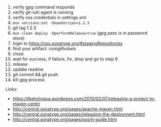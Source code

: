 1. verify gpg command responds
2. verify git-ssh agent is running
3. verify oss credentials in settings.xml
4. `mvn versions:set -DnewVersion=1.2.3`
5. git tag 1.2.3
6. `mvn clean deploy -DperformRelease=true` (gpg pass is in password store)
7. login to https://oss.sonatype.org/#stagingRepositories
8. find your artifact: comgithubeis
9. close
10. wait for success, if failure, fix, drop and go to step 6
11. release
12. update readme
13. git commit && git push
14. kill gpg process

Links:

 - https://theholyjava.wordpress.com/2010/02/07/releasing-a-project-to-maven-centr/
 - http://central.sonatype.org/pages/apache-maven.html
 - http://central.sonatype.org/pages/releasing-the-deployment.html
 - http://central.sonatype.org/pages/ossrh-guide.html
